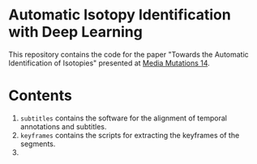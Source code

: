 # Automatic Isotopy Identification with Deep Learning

This repository contains the code for the paper "Towards the Automatic Identification of Isotopies" presented at [Media Mutations 14](https://www.mediamutations.org/).

# Contents

1. `subtitles` contains the software for the alignment of temporal annotations and subtitles. 
2. `keyframes` contains the scripts for extracting the keyframes of the segments.
3. 

